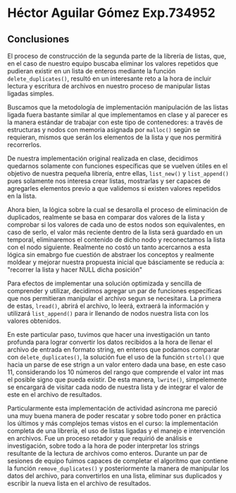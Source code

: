 # Héctor Aguilar Gómez Exp.734952

## Conclusiones

El proceso de construcción de la segunda parte de la librería de listas, que, en el caso de nuestro equipo
buscaba eliminar los valores repetidos que pudieran existir en un lista de enteros mediante la función
`delete_duplicates()`, resultó en un interesante reto a la hora de incluir lectura y escritura de archivos 
en nuestro proceso de manipular listas ligadas simples.

Buscamos que la metodología de implementación  manipulación de las listas ligada fuera bastante similar al que implementamos
en clase y al parecer es la manera estándar de trabajar con este tipo de contenedores: a través de estructuras
y nodos con memoria asignada por `malloc()` según se requieran, mismos que serán los elementos de la lista y que nos 
permitirá recorrerlos.

De nuestra implementación original realizada en clase, decidimos quedarnos solamente con funciones específicas 
que se vuelven útiles en el objetivo de nuestra pequeña librería, entre ellas, `list_new()` y `list_append()`
pues solamente nos interesa crear listas, mostrarlas y ser capaces de agregarles elementos previo a que validemos
si existen valores repetidos en la lista.

Ahora bien, la lógica sobre la cual se desarolla el proceso de eliminación de duplicados, realmente se basa en comparar dos 
valores de la lista y comprobar si los valores de cada uno de estos nodos son equivalentes, en caso de serlo, el valor más reciente 
dentro de la lista será guardado en un temporal, eliminaremos el contenido de dicho nodo y reconectamos la lista con el 
nodo siguiente. Realmente no costó un tanto acercarnos a esta lógica sin emabrgo fue cuestión de abstraer los conceptos y 
realmente moldear y mejorar nuestra propuesta inicial que básciamente se reducía a: "recorrer la lista y hacer NULL dicha posición"

Para efectos de implementar una solución optimizada y sencilla de comprender y utilizar, decidimos agregar un par de 
funciones específicas que nos permitieran manipular el archivo segun se necesitara. La primera de estas, `lread()`, abrirá 
el archivo, lo leerá, extraerá la información y utilizará `list_append()` para ir llenando de nodos nuestra lista con los valores obtenidos.

En este particular paso, tuvimos que hacer una investigación un tanto profunda para lograr convertir los datos recibidos a la hora de llenar el archivo de entrada en formato string, en enteros que podamos comparar con `delete_duplicates()`, la solución fue el uso de la función `strtol()` que hacia un parse de ese strign a un valor entero dada una base, en este caso 11, considerando los 10 números del rango que comprende el valor int mas el posible signo que pueda existir. De esta manera, `lwrite()`, simpelemente se encargará de visitar cada nodo de nuestra lista y de integrar el valor de este en el archivo de resultados.

Particularmente esta implementación de actividad asíncrona me pareció una muy buena manera de poder rescatar y sobre 
todo poner en práctica los últimos y más complejos temas vistos en el curso: la implementación completa de una librería, 
el uso de listas ligadas y el manejo e intervención en archivos. Fue un proceso retador y que requirió de análisis e 
investigación, sobre todo a la hora de poder interpretar los strings resultante de la lectura de archivos como enteros. 
Durante un par de sesiones de equipo fuimos capaces de completar el algoritmo que contiene la función 
`remove_duplicates()` y posteriormente la manera de manipular los datos del archivo, para convertirlos en una lista,
eliminar sus duplicados y escribir la nueva lista en el archivo de resultados.
